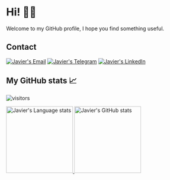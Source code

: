 # Hi! 👋🏽

Welcome to my GitHub profile, I hope you find something useful.

## Contact

[![Javier's Email](https://img.shields.io/badge/Gmail-D14836?style=for-the-badge&logo=gmail&logoColor=white)](mailto:javier.marinovilladamigo@studenti.unipd.it)
[![Javier's Telegram](https://img.shields.io/badge/Telegram-2CA5E0?style=for-the-badge&logo=telegram&logoColor=white)](https://t.me/javivilladamigo)
[![Javier's LinkedIn](https://img.shields.io/badge/LinkedIn-0077B5?style=for-the-badge&logo=linkedin&logoColor=white)](https://www.linkedin.com/in/javivilladamigo)

## My GitHub stats 📈 

![visitors](https://shields-io-visitor-counter.herokuapp.com/badge?page=javivilladamigo&label=Visitors&labelColor=000000&logo=GitHub&logoColor=FFFFFF&color=1D70B8&style=for-the-badge)

<div align="left"> 
<a href="https://github.com/javivilladamigo">
  <img height=180 src="https://github-readme-stats-git-master-rstaa-rickstaa.vercel.app/api/top-langs/?username=javivilladamigo&theme=vue&layout=compact&count_private=true&include_all_commits=true&langs_count=6&hide_border=1&card_width=20" alt="Javier's Language stats" />
  
  <img height=180 src="https://github-readme-stats.vercel.app/api?username=javivilladamigo&show_icons=true&hide_border=1&theme=vue&count_private=true)](https://github.com/anuraghazra/github-readme-stats" alt = "Javier's GitHub stats" />
  </div>

